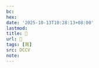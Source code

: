 ```yaml
---
bc:
hex:
date: '2025-10-13T10:28:13+08:00'
lastmod:
title: 􃊶
url: 􃊶
tags: [罥]
src: DCCV
note:
---
```

